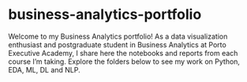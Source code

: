 # business-analytics-portfolio
Welcome to my Business Analytics portfolio!  As a data visualization enthusiast and postgraduate student in Business Analytics at Porto Executive Academy, I share here the notebooks and reports from each course I’m taking.  Explore the folders below to see my work on Python, EDA, ML, DL and NLP.
